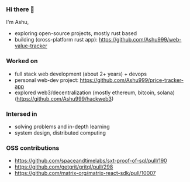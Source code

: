 ### Hi there 👋

I'm Ashu,

- exploring open-source projects, mostly rust based
- building (cross-platform rust app): https://github.com/Ashu999/web-value-tracker

### Worked on
- full stack web development (about 2+ years) + devops
- personal web-dev project: https://github.com/Ashu999/price-tracker-app
- explored web3/decentralization (mostly ethereum, bitcoin, solana)  (https://github.com/Ashu999/hackweb3)

### Intersed in
- solving problems and in-depth learning
- system design, distributed computing

### OSS contributions
- https://github.com/spaceandtimelabs/sxt-proof-of-sql/pull/190
- https://github.com/getgrit/gritql/pull/298
- https://github.com/matrix-org/matrix-react-sdk/pull/10007
